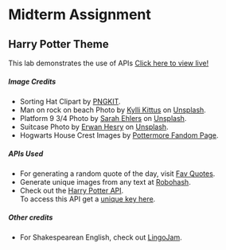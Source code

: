 # Midterm Assignment
<h2>Harry Potter Theme</h2>
This lab demonstrates the use of APIs

<a href="https://myverdict.github.io/ITEC-week8-midterm-project/">
    Click here to view live!
</a>

<h5>Image Credits</h5>
<ul>
    <li><span>Sorting Hat Clipart by <a href="https://www.pngkit.com/view/u2r5r5o0i1u2q8w7_harry-potter-hat-png-clipart-sorting-hat-harry/">PNGKIT</a>.</span></li>
    <li><span>Man on rock on beach Photo by <a href="https://unsplash.com/@kyllik?utm_source=unsplash&amp;utm_medium=referral&amp;utm_content=creditCopyText">Kylli Kittus</a> on <a href="https://unsplash.com/s/photos/immigrant?utm_source=unsplash&amp;utm_medium=referral&amp;utm_content=creditCopyText">Unsplash</a>.</span></li>
    <li><span>Platform 9 3/4 Photo by <a href="https://unsplash.com/@saz86?utm_source=unsplash&amp;utm_medium=referral&amp;utm_content=creditCopyText">Sarah Ehlers</a> on <a href="https://unsplash.com/s/photos/platform-harry-potter?utm_source=unsplash&amp;utm_medium=referral&amp;utm_content=creditCopyText">Unsplash</a>.</span></li>
    <li><span>Suitcase Photo by <a href="https://unsplash.com/@erwanhesry?utm_source=unsplash&amp;utm_medium=referral&amp;utm_content=creditCopyText">Erwan Hesry</a> on <a href="https://unsplash.com/collections/10446860/harry-potter?utm_source=unsplash&amp;utm_medium=referral&amp;utm_content=creditCopyText">Unsplash</a>.</span></li>
    <li>Hogwarts House Crest Images by <a href="https://pottermore.fandom.com/wiki/Houses">Pottermore Fandom Page</a>.</li>
</ul>

<h5>APIs Used</h5>
<ul>
    <li>For generating a random quote of the day, visit <a href="https://favqs.com/api/qotd">Fav Quotes</a>.</li>
    <li>Generate unique images from any text at <a href="https://robohash.org/">Robohash</a>.</li>
    <li>Check out the <a href="https://www.potterapi.com/">Harry Potter API</a>.<br>
        To access this API get a <a href="https://www.potterapi.com/login/">unique key here</a>.</li>
</ul>

<h5>Other credits</h5>
<ul>
    <li>For Shakespearean English, check out <a href="https://lingojam.com/EnglishtoShakespearean">LingoJam</a>.</li>
</ul>